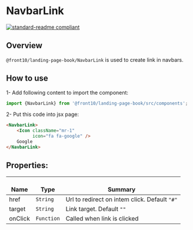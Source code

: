 # NavbarLink

[![standard-readme compliant](https://img.shields.io/badge/standard--readme-OK-green.svg?style=flat-square)](https://github.com/RichardLitt/standard-readme)

## Overview
`@front10/landing-page-book/NavbarLink` is used to create link in navbars.

## How to use
1- Add following content to import the component:
```js
import {NavbarLink} from '@front10/landing-page-book/src/components';
```

2- Put this code into jsx page:
```html
<NavbarLink>
    <Icon className="mr-1"
          icon="fa fa-google" />
    Google
</NavbarLink>
```

## Properties:

| </br>Name   | </br>Type | </br>Summary                                                                                 | 
| ------------| - | ------------------------------------------------------------------------------------------------------ |
| href      | `String` | Url to redirect on intem click. Default `"#"` |
| target      | `String` | Link target. Default `""` |
| onClick      | `Function` | Called when link is clicked |
